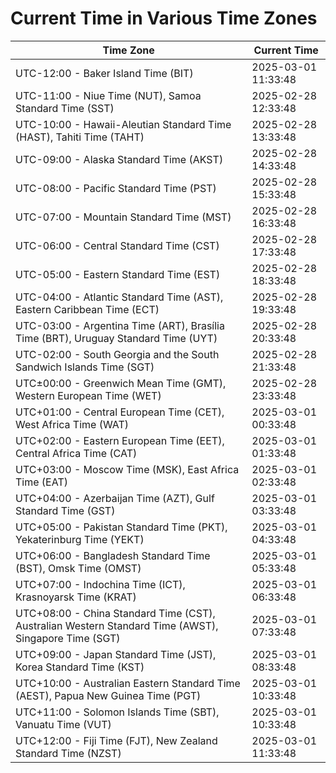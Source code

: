 # Current Time in Various Time Zones

| Time Zone | Current Time |
|-----------|--------------|
| UTC-12:00 - Baker Island Time (BIT) | 2025-03-01 11:33:48 |
| UTC-11:00 - Niue Time (NUT), Samoa Standard Time (SST) | 2025-02-28 12:33:48 |
| UTC-10:00 - Hawaii-Aleutian Standard Time (HAST), Tahiti Time (TAHT) | 2025-02-28 13:33:48 |
| UTC-09:00 - Alaska Standard Time (AKST) | 2025-02-28 14:33:48 |
| UTC-08:00 - Pacific Standard Time (PST) | 2025-02-28 15:33:48 |
| UTC-07:00 - Mountain Standard Time (MST) | 2025-02-28 16:33:48 |
| UTC-06:00 - Central Standard Time (CST) | 2025-02-28 17:33:48 |
| UTC-05:00 - Eastern Standard Time (EST) | 2025-02-28 18:33:48 |
| UTC-04:00 - Atlantic Standard Time (AST), Eastern Caribbean Time (ECT) | 2025-02-28 19:33:48 |
| UTC-03:00 - Argentina Time (ART), Brasília Time (BRT), Uruguay Standard Time (UYT) | 2025-02-28 20:33:48 |
| UTC-02:00 - South Georgia and the South Sandwich Islands Time (SGT) | 2025-02-28 21:33:48 |
| UTC±00:00 - Greenwich Mean Time (GMT), Western European Time (WET) | 2025-02-28 23:33:48 |
| UTC+01:00 - Central European Time (CET), West Africa Time (WAT) | 2025-03-01 00:33:48 |
| UTC+02:00 - Eastern European Time (EET), Central Africa Time (CAT) | 2025-03-01 01:33:48 |
| UTC+03:00 - Moscow Time (MSK), East Africa Time (EAT) | 2025-03-01 02:33:48 |
| UTC+04:00 - Azerbaijan Time (AZT), Gulf Standard Time (GST) | 2025-03-01 03:33:48 |
| UTC+05:00 - Pakistan Standard Time (PKT), Yekaterinburg Time (YEKT) | 2025-03-01 04:33:48 |
| UTC+06:00 - Bangladesh Standard Time (BST), Omsk Time (OMST) | 2025-03-01 05:33:48 |
| UTC+07:00 - Indochina Time (ICT), Krasnoyarsk Time (KRAT) | 2025-03-01 06:33:48 |
| UTC+08:00 - China Standard Time (CST), Australian Western Standard Time (AWST), Singapore Time (SGT) | 2025-03-01 07:33:48 |
| UTC+09:00 - Japan Standard Time (JST), Korea Standard Time (KST) | 2025-03-01 08:33:48 |
| UTC+10:00 - Australian Eastern Standard Time (AEST), Papua New Guinea Time (PGT) | 2025-03-01 10:33:48 |
| UTC+11:00 - Solomon Islands Time (SBT), Vanuatu Time (VUT) | 2025-03-01 10:33:48 |
| UTC+12:00 - Fiji Time (FJT), New Zealand Standard Time (NZST) | 2025-03-01 11:33:48 |
